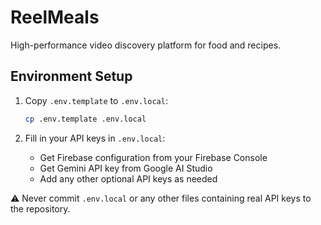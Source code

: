 # ReelMeals

High-performance video discovery platform for food and recipes.

## Environment Setup

1. Copy `.env.template` to `.env.local`:

   ```bash
   cp .env.template .env.local
   ```

2. Fill in your API keys in `.env.local`:
   - Get Firebase configuration from your Firebase Console
   - Get Gemini API key from Google AI Studio
   - Add any other optional API keys as needed

⚠️ Never commit `.env.local` or any other files containing real API keys to the repository.
